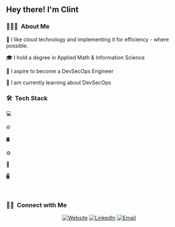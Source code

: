 <h2> Hey there! I'm Clint</h2>

<h3> 👨🏻‍💻  About Me </h3>

🤔 I like cloud technology and implementing it for efficiency - where possible.

🎓 I hold a degree in Applied Math & Information Science

💼 I aspire to become a DevSecOps Engineer

🌱 I am currently learning about DevSecOps

<h3> 🛠  Tech Stack</h3>

💻

🌐

🛢

⚙️

🔧

🖥

<br/>

<h3> 🤝🏻  Connect with Me </h3>

<p align="center">
<a href="https://www.kuralabs.org/"><img alt="Website" src="https://img.shields.io/badge/Website-www.kuralabs.org-orange?style=flat-square&logo=google-chrome"></a>
<a href="https://www.linkedin.com/in/clintonkanyali/"><img alt="LinkedIn" src="https://img.shields.io/badge/LinkedIn-ClintKan-blue?style=flat-square&logo=LinkedIn&style=social"></a>
<a href="clintkanyali@gmail.com"><img alt="Email" src="https://img.shields.io/badge/Email-clintkanyali@gmail.com-red?style=flat-square&logo=gmail"></a>
</p>
